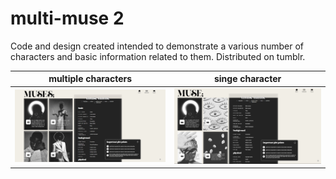 # multi-muse 2

Code and design created intended to demonstrate a various number of characters and basic information related to them. Distributed on tumblr.

multiple characters             |  singe character
:-------------------------:|:-------------------------:
![](./assets/multi.gif)  |  ![](./assets/single.png)